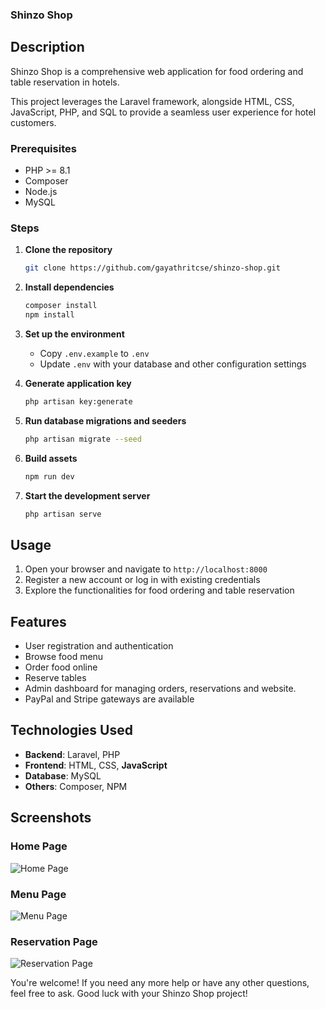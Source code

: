 ### Shinzo Shop

## Description
Shinzo Shop is a comprehensive web application for food ordering and table reservation in hotels. 

This project leverages the Laravel framework, alongside HTML, CSS, JavaScript, PHP, and SQL to provide a seamless user experience for hotel customers.

### Prerequisites
- PHP >= 8.1
- Composer
- Node.js
- MySQL

### Steps
1. **Clone the repository**
    ```bash
    git clone https://github.com/gayathritcse/shinzo-shop.git
    ```

2. **Install dependencies**
    ```bash
    composer install
    npm install
    ```

3. **Set up the environment**
    - Copy `.env.example` to `.env`
    - Update `.env` with your database and other configuration settings

4. **Generate application key**
    ```bash
    php artisan key:generate
    ```

5. **Run database migrations and seeders**
    ```bash
    php artisan migrate --seed
    ```

6. **Build assets**
    ```bash
    npm run dev
    ```

7. **Start the development server**
    ```bash
    php artisan serve
    ```

## Usage
1. Open your browser and navigate to `http://localhost:8000`
2. Register a new account or log in with existing credentials
3. Explore the functionalities for food ordering and table reservation

## Features
- User registration and authentication
- Browse food menu
- Order food online
- Reserve tables
- Admin dashboard for managing orders, reservations and website.
- PayPal and Stripe gateways are available 

## Technologies Used
- **Backend**: Laravel, PHP
- **Frontend**: HTML, CSS, **JavaScript**
- **Database**: MySQL
- **Others**: Composer, NPM

## Screenshots

### Home Page
![Home Page](screenshots/homepage.png)

### Menu Page
![Menu Page](screenshots/menu.png)

### Reservation Page
![Reservation Page](screenshots/reservation.png)

You're welcome! If you need any more help or have any other questions, feel free to ask. Good luck with your Shinzo Shop project!


